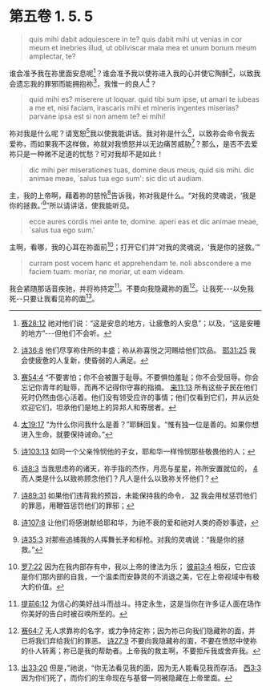 # 第五卷 1. 5. 5

> quis mihi dabit adquiescere in te? quis dabit mihi ut venias in cor meum et inebries illud, ut obliviscar mala mea et unum bonum meum amplectar, te?

谁会准予我在祢里面安息呢[^1]？谁会准予我以使祢进入我的心并使它陶醉[^2]，以致我会遗忘我的罪邪而能拥抱祢[^3]，我惟一的良人[^4]？

[^1]: [赛28:12](https://biblehub.com/isaiah/28-12.htm) 祂对他们说：“这是安息的地方，让疲惫的人安息”；以及，“这是安睡的地方”---但他们不会听。
[^2]: [诗36:8](https://biblehub.com/psalms/36-8.htm) 他们尽享祢住所的丰盛；祢从祢喜悦之河赐给他们饮品。 [耶31:25](https://biblehub.com/jeremiah/31-25.htm) 我会使疲惫的人复新，使昏弱的人满足。
[^3]: [赛54:4](https://biblehub.com/isaiah/54-4.htm) “不要害怕；你不会被置于耻辱。不要惧怕羞耻；你不会受屈辱。你会忘记你青年的耻辱，而再不记得你守寡的指摘。 [来11:13](https://biblehub.com/hebrews/11-13.htm) 所有这些子民在他们死时仍然由信心活着。他们没有领受应许的事情；他们仅看到它们，并从远处欢迎它们，坦承他们是地上的异邦人和寄居者。
[^4]: [太19:17](https://biblehub.com/matthew/19-17.htm) “为什么你问我什么是善？”耶稣回复。“惟有独一位是善的。如果你想进入生命，就要保持诫命。”

> quid mihi es? miserere ut loquar. quid tibi sum ipse, ut amari te iubeas a me et, nisi faciam, irascaris mihi et mineris ingentes miserias? parvane ipsa est si non amem te? ei mihi!

祢对我是什么呢？请宽恕[^5]我以使我能讲话。我对祢是什么[^6]，以致祢会命令我去爱祢，而如果我不这样做，祢就对我愤怒并以无边痛苦威胁[^7]？那么，是否不去爱祢只是一种微不足道的忧愁？可对我却不是如此！

[^5]: [诗103:13](https://biblehub.com/psalms/103-13.htm) 如同一个父亲怜悯他的子女，耶和华一样怜悯那些敬畏他的人；
[^6]: [诗8:3](https://biblehub.com/psalms/8-3.htm) 当我思虑祢的诸天，祢手指的杰作，月亮与星星，祢所安置就位的， [4](https://biblehub.com/psalms/8-4.htm) 而人类是什么以致祢顾念他们？凡人是什么以致祢关怀他们？
[^7]: [诗89:31](https://biblehub.com/psalms/89-31.htm) 如果他们违背我的预旨，未能保持我的命令， [32](https://biblehub.com/psalms/89-32.ht) 我会用杖惩罚他们的罪恶，用鞭笞惩罚他们的罪邪；

> dic mihi per miserationes tuas, domine deus meus, quid sis mihi. dic animae meae, `salus tua ego sum': sic dic ut audiam.

主，我的上帝啊，藉着祢的慈怜[^8]告诉我，祢对我是什么。“对我的灵魂说，‘我是你的拯救。’[^9]”所以请讲话，使我能听见。

[^8]: [诗107:8](https://biblehub.com/psalms/107-8.htm) 让他们将感谢献给耶和华，为祂不衰的爱和祂对人类的奇妙事迹，
[^9]: [诗35:3](https://biblehub.com/psalms/35-3.htm) 对那些追捕我的人挥舞长矛和标枪。对我的灵魂说：“我是你的拯救。”

> ecce aures cordis mei ante te, domine. aperi eas et dic animae meae, `salus tua ego sum.'

主啊，看哪，我的心耳在祢面前[^10]；打开它们并“对我的灵魂说，‘我是你的拯救。’”

[^10]: [罗7:22](https://biblehub.com/romans/7-22.htm) 因为在我内部存有中，我以上帝的律法为乐； [彼前3:4](https://biblehub.com/1_peter/3-4.htm) 相反，它应该是你们那内部的自我，一个温柔而安静灵的不消退之美，它在上帝视域中有极大的价值。

> curram post vocem hanc et apprehendam te. noli abscondere a me faciem tuam: moriar, ne moriar, ut eam videam.

我会紧随那话音疾驰，并将祢持定[^11]。不要向我隐藏祢的面[^12]。让我死---以免我死--只要让我看见祢的面[^13]。

[^11]: [提前6:12](https://biblehub.com/1_timothy/6-12.htm) 为信心的美好战斗而战斗。持定永生，这是当你在许多证人面在场作你美好的告白时被召唤所至的。
[^12]: [赛64:7](https://biblehub.com/isaiah/64-7.htm) 无人求靠祢的名字，或力争持定祢；因为祢已向我们隐藏祢的面，并已将我们弃给我们的罪恶。 [诗27:9](https://biblehub.com/psalms/27-9.htm) 不要向我隐藏祢的面，不要在愤怒中使祢的仆人转离；祢已是我的帮助者。上帝我的救主啊，不要拒斥我或舍弃我。
[^13]: [出33:20](https://biblehub.com/exodus/33-20.htm) 但是，”祂说，“你无法看见我的面，因为无人能看见我而存活。 [西3:3](https://biblehub.com/colossians/3-3.htm) 因为你们死了，而你们的生命现在与基督一同被隐藏在上帝里面。